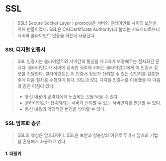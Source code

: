 # SSL

> SSL( Secure Socket Layer ) protocol은 서버와 클라이언트 사이의 보안을 위해 만들어졌다. SSL은 CA(Certificate Authority)라 불리는 서드파티로부터 서버와 클라이언트 인증을 하는데 사용된다.



### SSL 디지털 인증서

> SSL 인증서는 클라이언트와 서버간의 통신을 제 3자가 보증해주는 전자화된 문서다. 클라이언트가 서버에 접속한 직후에 서버는 클라이언트에게 이 인증서 정보를 전달한다. 클라이언트는 이 인증서 정보가 신뢰할 수 있는 것인지를 검증한 후에 다음 절차를 수행하게 된다. SSL과 SSL 디지털 인증서를 이용했을 때 다음과 같은 이점이 있다.
>
> - 통신 내용이 공격자에게 노출되는 것을 막을 수 있다.
> - 클라이언트가 접속하려는 서버가 신뢰할 수 있는 서버인지를 판단할 수 있다.
> - 통신 내용의 악의적인 변경을 방지할 수 있다.



### SSL 암호화 종류

> SSL의 핵심은 암호화이다. SSL은 보안과 성능상의 이유로 두가지 암호화 기법을 혼용해서 사용하고 있다.

#### 1. 대칭키



